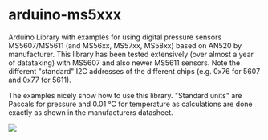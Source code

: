 arduino-ms5xxx
==============

Arduino Library with examples for using digital pressure sensors MS5607/MS5611 (and MS56xx, MS57xx, MS58xx) based on AN520 by manufacturer. This library has been tested extensively (over almost a year of datataking) with MS5607 and also newer MS5611 sensors. Note the different "standard" I2C addresses of the different chips (e.g. 0x76 for 5607 and 0x77 for 5611).

The examples nicely show how to use this library. "Standard units" are Pascals for pressure and 0.01 °C for temperature as calculations are done exactly as shown in the manufacturers datasheet.

<a href="http://dx.doi.org/10.5281/zenodo.11966"><img src="https://zenodo.org/badge/6485/Schm1tz1/arduino-ms5xxx.png"><a>
